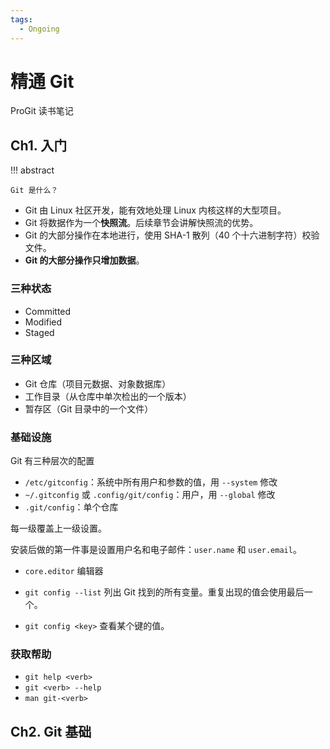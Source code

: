 ```yaml
---
tags:
  - Ongoing
---
```


# 精通 Git

ProGit 读书笔记

## Ch1. 入门

<!-- prettier-ignore-start -->
!!! abstract
    
    Git 是什么？
<!-- prettier-ignore-end -->

- Git 由 Linux 社区开发，能有效地处理 Linux 内核这样的大型项目。
- Git 将数据作为一个**快照流**。后续章节会讲解快照流的优势。
- Git 的大部分操作在本地进行，使用 SHA-1 散列（40 个十六进制字符）校验文件。
- **Git 的大部分操作只增加数据**。

### 三种状态

- Committed
- Modified
- Staged

### 三种区域

- Git 仓库（项目元数据、对象数据库）
- 工作目录（从仓库中单次检出的一个版本）
- 暂存区（Git 目录中的一个文件）

### 基础设施

Git 有三种层次的配置

- `/etc/gitconfig`：系统中所有用户和参数的值，用 `--system` 修改
- `~/.gitconfig` 或 `.config/git/config`：用户，用 `--global` 修改
- `.git/config`：单个仓库

每一级覆盖上一级设置。

安装后做的第一件事是设置用户名和电子邮件：`user.name` 和 `user.email`。

- `core.editor` 编辑器

- `git config --list` 列出 Git 找到的所有变量。重复出现的值会使用最后一个。
- `git config <key>` 查看某个键的值。

### 获取帮助

- `git help <verb>`
- `git <verb> --help`
- `man git-<verb>`

## Ch2. Git 基础
